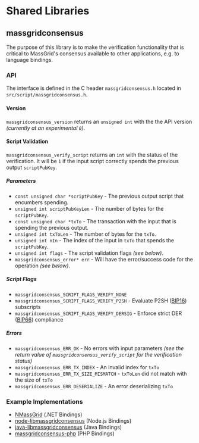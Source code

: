 Shared Libraries
================

## massgridconsensus

The purpose of this library is to make the verification functionality that is critical to MassGrid's consensus available to other applications, e.g. to language bindings.

### API

The interface is defined in the C header `massgridconsensus.h` located in  `src/script/massgridconsensus.h`.

#### Version

`massgridconsensus_version` returns an `unsigned int` with the the API version *(currently at an experimental `0`)*.

#### Script Validation

`massgridconsensus_verify_script` returns an `int` with the status of the verification. It will be `1` if the input script correctly spends the previous output `scriptPubKey`.

##### Parameters
- `const unsigned char *scriptPubKey` - The previous output script that encumbers spending.
- `unsigned int scriptPubKeyLen` - The number of bytes for the `scriptPubKey`.
- `const unsigned char *txTo` - The transaction with the input that is spending the previous output.
- `unsigned int txToLen` - The number of bytes for the `txTo`.
- `unsigned int nIn` - The index of the input in `txTo` that spends the `scriptPubKey`.
- `unsigned int flags` - The script validation flags *(see below)*.
- `massgridconsensus_error* err` - Will have the error/success code for the operation *(see below)*.

##### Script Flags
- `massgridconsensus_SCRIPT_FLAGS_VERIFY_NONE`
- `massgridconsensus_SCRIPT_FLAGS_VERIFY_P2SH` - Evaluate P2SH ([BIP16](https://github.com/massgrid/bips/blob/master/bip-0016.mediawiki)) subscripts
- `massgridconsensus_SCRIPT_FLAGS_VERIFY_DERSIG` - Enforce strict DER ([BIP66](https://github.com/massgrid/bips/blob/master/bip-0066.mediawiki)) compliance

##### Errors
- `massgridconsensus_ERR_OK` - No errors with input parameters *(see the return value of `massgridconsensus_verify_script` for the verification status)*
- `massgridconsensus_ERR_TX_INDEX` - An invalid index for `txTo`
- `massgridconsensus_ERR_TX_SIZE_MISMATCH` - `txToLen` did not match with the size of `txTo`
- `massgridconsensus_ERR_DESERIALIZE` - An error deserializing `txTo`

### Example Implementations
- [NMassGrid](https://github.com/NicolasDorier/NMassGrid/blob/master/NMassGrid/Script.cs#L814) (.NET Bindings)
- [node-libmassgridconsensus](https://github.com/bitpay/node-libmassgridconsensus) (Node.js Bindings)
- [java-libmassgridconsensus](https://github.com/dexX7/java-libmassgridconsensus) (Java Bindings)
- [massgridconsensus-php](https://github.com/Bit-Wasp/massgridconsensus-php) (PHP Bindings)
